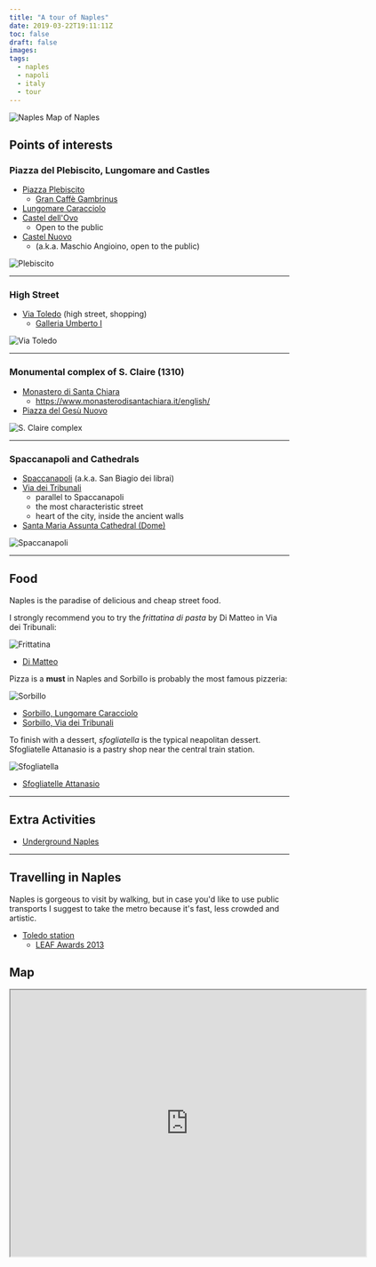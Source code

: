 ```yaml
---
title: "A tour of Naples"
date: 2019-03-22T19:11:11Z
toc: false
draft: false
images:
tags:
  - naples
  - napoli
  - italy
  - tour
---
```

![Naples](https://res.cloudinary.com/indiependente/image/upload/c_limit,q_75:420,w_500/v1596465600/indiependente.dev/a-tour-of-naples/naples_rhxifl.png)
Map of Naples

## Points of interests

### Piazza del Plebiscito, Lungomare and Castles

- [Piazza Plebiscito](https://goo.gl/maps/ASAJXobzHZ12)
  - [Gran Caffè Gambrinus](https://goo.gl/maps/MTXFVumzqiq)
- [Lungomare Caracciolo](https://goo.gl/maps/rRTykcdMNwq)
- [Castel dell'Ovo](https://goo.gl/maps/Rp9n9TvFGrw)
  - Open to the public
- [Castel Nuovo](https://goo.gl/maps/nzsS5DZxKnP2)
  - (a.k.a. Maschio Angioino, open to the public)

![Plebiscito](https://res.cloudinary.com/indiependente/image/upload/c_limit,q_75:420,w_500/v1596465688/indiependente.dev/a-tour-of-naples/plebiscito_smvqwe.png)

___

### High Street

- [Via Toledo](https://goo.gl/maps/LWWz4LZggRu) (high street, shopping)
  - [Galleria Umberto I](https://goo.gl/maps/NBzTGP9JmoS2)

![Via Toledo](https://res.cloudinary.com/indiependente/image/upload/c_limit,q_75:420,w_500/v1596465379/indiependente.dev/a-tour-of-naples/toledo_ptyz6g.png)

___

### Monumental complex of S. Claire (1310)

- [Monastero di Santa Chiara](https://goo.gl/maps/DytBHhb9heG2)
  - <https://www.monasterodisantachiara.it/english/>
- [Piazza del Gesù Nuovo](https://goo.gl/maps/QsW2JCCuia92)

![S. Claire complex](https://res.cloudinary.com/indiependente/image/upload/c_limit,q_75:420,w_500/v1596465376/indiependente.dev/a-tour-of-naples/santachiara_ve8jy8.png)

___

### Spaccanapoli and Cathedrals

- [Spaccanapoli](https://goo.gl/maps/LWWz4LZggRu) (a.k.a. San Biagio dei librai)
- [Via dei Tribunali](https://goo.gl/maps/9n81h1WKk5M2)
  - parallel to Spaccanapoli
  - the most characteristic street
  - heart of the city, inside the ancient walls
- [Santa Maria Assunta Cathedral (Dome)](https://goo.gl/maps/CnukDLeJrG92)

![Spaccanapoli](https://res.cloudinary.com/indiependente/image/upload/c_limit,q_75:420,w_500/v1596465377/indiependente.dev/a-tour-of-naples/spaccanapoli_obfpzz.png)

___

## Food

Naples is the paradise of delicious and cheap street food.

I strongly recommend you to try the *frittatina di pasta* by Di Matteo in Via dei Tribunali:

![Frittatina](https://res.cloudinary.com/indiependente/image/upload/c_limit,q_75:420,w_500/v1596465374/indiependente.dev/a-tour-of-naples/frittatina_egebov.jpg)

- [Di Matteo](https://goo.gl/maps/aKRAzoUYJH32)

Pizza is a **must** in Naples and Sorbillo is probably the most famous pizzeria:

![Sorbillo](https://res.cloudinary.com/indiependente/image/upload/c_limit,q_75:420,w_500/v1596465378/indiependente.dev/a-tour-of-naples/sorbillo_pjyraz.jpg)

- [Sorbillo, Lungomare Caracciolo](https://goo.gl/maps/iqCaQPGB1yA2)
- [Sorbillo, Via dei Tribunali](https://goo.gl/maps/ghvta5nLjBr)

To finish with a dessert, *sfogliatella* is the typical neapolitan dessert. Sfogliatelle Attanasio is a pastry shop near the central train station.

![Sfogliatella](https://res.cloudinary.com/indiependente/image/upload/c_limit,q_75:420,w_500/v1596465375/indiependente.dev/a-tour-of-naples/sfogliatella_ciddug.jpg)

- [Sfogliatelle Attanasio](https://goo.gl/maps/3VB9y7ax23n)

___

## Extra Activities

- [Underground Naples](https://www.napolisotterranea.org/)

___

## Travelling in Naples

Naples is gorgeous to visit by walking, but in case you'd like to use public transports I suggest to take the metro because it's fast, less crowded and artistic.

- [Toledo station](https://goo.gl/maps/z6bopimaMR22)
  - [LEAF Awards 2013](https://www.detail-online.com/article/leaf-awards-2013-winner-metro-station-toledo-in-naples-16599/)

## Map

<iframe src="https://www.google.com/maps/d/embed?mid=1IIUR6BXg6iBvQCXCVUxuJD0JIsVmfEE&ehbc=2E312F" width="640" height="480"></iframe>
